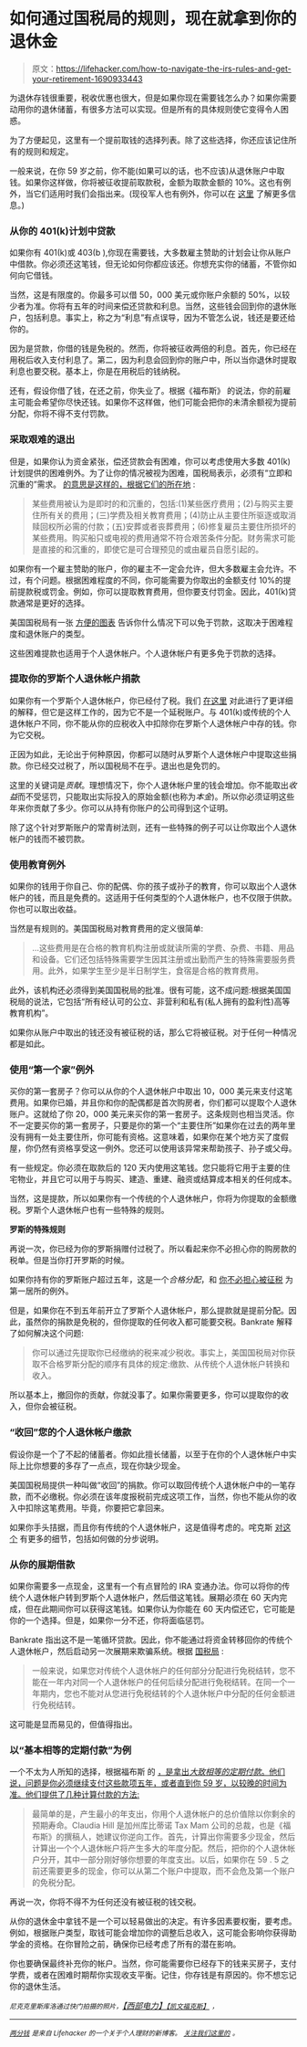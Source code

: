 # 如何通过国税局的规则，现在就拿到你的退休金

> 原文：<https://lifehacker.com/how-to-navigate-the-irs-rules-and-get-your-retirement-1690933443>

为退休存钱很重要，税收优惠也很大，但是如果你现在需要钱怎么办？如果你需要动用你的退休储蓄，有很多方法可以实现。但是所有的具体规则使它变得令人困惑。



为了方便起见，这里有一个提前取钱的选择列表。除了这些选择，你还应该记住所有的规则和规定。

一般来说，在你 59 岁之前，你不能(如果可以的话，也不应该)从退休账户中取钱。如果你这样做，你将被征收提前取款税，金额为取款金额的 10%。这也有例外，当它们适用时我们会指出来。(现役军人也有例外，你可以在 [这里](http://www.icmarc.org/for-plan-sponsors/plan-rules/pension-protection-act/penalty-tax-exceptions-for-military-active-duty.html) 了解更多信息。)

### 从你的 401(k)计划中贷款

如果你有 401(k)或 403(b ),你现在需要钱，大多数雇主赞助的计划会让你从账户中借款。你必须还这笔钱，但无论如何你都应该还。你想充实你的储蓄，不管你如何向它借钱。

当然，这是有限度的。你最多可以借 50，000 美元或你账户余额的 50%，以较少者为准。你将有五年的时间来偿还贷款和利息。当然，这些钱会回到你的退休账户，包括利息。事实上，称之为“利息”有点误导，因为不管怎么说，钱还是要还给你的。

因为是贷款，你借的钱是免税的。然而，你将被征收两倍的利息。首先，你已经在用税后收入支付利息了。第二，因为利息会回到你的账户中，所以当你退休时提取利息也要交税。基本上，你是在用税后的钱纳税。

还有，假设你借了钱，在还之前，你失业了。根据《福布斯》 的说法，你的前雇主可能会希望你尽快还钱。如果你不这样做，他们可能会把你的未清余额视为提前分配，你将不得不支付罚款。

### 采取艰难的退出

但是，如果你认为资金紧张，偿还贷款会有困难，你可以考虑使用大多数 401(k)计划提供的困难例外。为了让你的情况被视为困难，国税局表示，必须有“立即和沉重的”需求。 [的意思是这样的，根据它们的所在地](http://www.irs.gov/Retirement-Plans/Retirement-Plans-FAQs-regarding-Hardship-Distributions#2) :

> 某些费用被认为是即时的和沉重的，包括:(1)某些医疗费用；(2)与购买主要住所有关的费用；(三)学费及相关教育费用；(4)防止从主要住所驱逐或取消赎回权所必需的付款；(五)安葬或者丧葬费用；(6)修复雇员主要住所损坏的某些费用。购买船只或电视的费用通常不符合艰苦条件分配。财务需求可能是直接的和沉重的，即使它是可合理预见的或由雇员自愿引起的。

如果你有一个雇主赞助的账户，你的雇主不一定会允许，但大多数雇主会允许。不过，有个问题。根据困难程度的不同，你可能需要为你取出的金额支付 10%的提前提款税或罚金。例如，你可以提取教育费用，但你要支付罚金。因此，401(k)贷款通常是更好的选择。

美国国税局有一张 [方便的图表](http://www.irs.gov/Retirement-Plans/Plan-Participant,-Employee/Retirement-Topics---Tax-on-Early-Distributions) 告诉你什么情况下可以免于罚款，这取决于困难程度和退休账户的类型。

这些困难提款也适用于个人退休帐户。个人退休帐户有更多免于罚款的选择。

### 提取你的罗斯个人退休帐户捐款

如果你有一个罗斯个人退休帐户，你已经付了税。我们 [在这里](https://lifehacker.com/a-beginner-s-guide-to-opening-an-ira-1607498930) 对此进行了更详细的解释，但它是这样工作的，因为它不是一个延税账户。与 401(k)或传统的个人退休帐户不同，你不能从你的应税收入中扣除你在罗斯个人退休帐户中存的钱。你为它交税。

正因为如此，无论出于何种原因，你都可以随时从罗斯个人退休帐户中提取这些捐款。你已经交过税了，所以国税局不在乎。退出也是免罚的。

这里的关键词是*贡献*。理想情况下，你个人退休帐户里的钱会增加。你不能取出*收益*而不受惩罚，只能取出实际投入的原始金额(也称为*本金*)。所以你必须证明这些年来你贡献了多少。你可以从持有你账户的公司得到这个证明。

除了这个针对罗斯账户的常青树法则，还有一些特殊的例子可以让你取出个人退休帐户的钱而不被罚款。

### 使用教育例外

如果你的钱用于你自己、你的配偶、你的孩子或孙子的教育，你可以取出个人退休帐户的钱，而且是免费的。这适用于任何类型的个人退休帐户，也不仅限于供款。你也可以取出收益。

当然是有规则的。美国国税局对教育费用的定义很简单:

> ...这些费用是在合格的教育机构注册或就读所需的学费、杂费、书籍、用品和设备。它们还包括特殊需要学生因其注册或出勤而产生的特殊需要服务费用。此外，如果学生至少是半日制学生，食宿是合格的教育费用。

此外，该机构还必须得到美国国税局的批准。很有可能，这不成问题:根据美国国税局的说法，它包括“所有经认可的公立、非营利和私有(私人拥有的盈利性)高等教育机构”。

如果你从账户中取出的钱还没有被征税的话，那么它将被征税。对于任何一种情况都是如此。

### 使用“第一个家”例外

买你的第一套房子？你可以从你的个人退休帐户中取出 10，000 美元来支付这笔费用。如果你已婚，并且你和你的配偶都是首次购房者，你们都可以提取个人退休账户。这就给了你 20，000 美元来买你的第一套房子。这条规则也相当灵活。你不一定要买你的第一套房子，只要是你的第一个“主要住所”如果你在过去的两年里没有拥有一处主要住所，你可能有资格。这意味着，如果你在某个地方买了度假屋，你仍然有资格享受这一例外。您还可以使用该异常来帮助孩子、孙子或父母。

有一些规定。你必须在取款后的 120 天内使用这笔钱。您只能将它用于主要的住宅物业，并且它可以用于与购买、建造、重建、融资或结算成本相关的任何成本。

当然，这是提款，所以如果你有一个传统的个人退休帐户，你将为你提取的金额缴税。罗斯个人退休帐户也有一些特殊的规则。

**罗斯的特殊规则**

再说一次，你已经为你的罗斯捐赠付过税了。所以看起来你不必担心你的购房款的税单。但是当你打开罗斯的时候。

如果你持有你的罗斯账户超过五年，这是一个*合格分配*，和 [你不必担心被征税](http://www.investopedia.com/terms/q/qualifieddistribution.asp) 为第一居所的例外。

但是，如果你在不到五年前开立了罗斯个人退休帐户，那么提款就是提前分配。因此，虽然你的捐款是免税的，但你提取的任何收入都可能要交税。Bankrate 解释了如何解决这个问题:

> 你可以通过先提取你已经缴纳的税来减少税收。事实上，美国国税局对你获取不合格罗斯分配的顺序有具体的规定:缴款、从传统个人退休帐户转换和收入。

所以基本上，撤回你的贡献，你就没事了。如果你需要更多，你可以提取你的收入，但你会被征税。

### “收回”您的个人退休帐户缴款

假设你是一个了不起的储蓄者。你如此擅长储蓄，以至于在你的个人退休帐户中实际上比你想要的多存了一点点，现在你缺少现金。

美国国税局提供一种叫做“收回”的捐款。你可以取回传统个人退休帐户中的一笔存款，而不必缴税。你必须在该年度报税前完成这项工作，当然，你也不能从你的收入中扣除这笔费用。毕竟，你要把它拿回来。

如果你手头拮据，而且你有传统的个人退休帐户，这是值得考虑的。咤克斯 [对这个](http://finance.zacks.com/can-ira-contributions-reversed-same-year-2098.html) 有更多的细节，包括如何做的分步说明。

### 从你的展期借款

如果你需要多一点现金，这里有一个有点冒险的 IRA 变通办法。你可以将你的传统个人退休帐户转到罗斯个人退休帐户，然后借这笔钱。展期必须在 60 天内完成，但在此期间你可以获得这笔钱。如果你认为你能在 60 天内偿还它，它可能是你的一个选择。但是，如果你一分不还，你将面临惩罚。

Bankrate 指出这不是一笔循环贷款。因此，你不能通过将资金转移回你的传统个人退休帐户，然后启动另一次展期来欺骗系统。根据 [国税局](http://www.irs.gov/publications/p17/ch17.html) :

> 一般来说，如果您对传统个人退休帐户的任何部分分配进行免税结转，您不能在一年内对同一个人退休帐户的任何后续分配进行免税结转。在同一个一年期内，您也不能对从您进行免税结转的个人退休帐户中分配的任何金额进行免税结转。

这可能是显而易见的，但值得指出。

### 以“基本相等的定期付款”为例

一个不太为人所知的选择，根据福布斯 的 [，是拿出*大致相等的定期付款*。他们说，问题是你必须继续支付这些款项五年，或者直到你 59 岁，以较晚的时间为准。他们提供了几种计算付款的方法:](http://www.forbes.com/sites/janetnovack/2013/01/15/11-ways-to-tap-retirement-cash-early-without-a-10-penalty/2/)

> 最简单的是，产生最小的年支出，你用个人退休帐户的总价值除以你剩余的预期寿命。Claudia Hill 是加州库比蒂诺 Tax Mam 公司的总裁，也是《福布斯》的撰稿人，她建议你逆向工作。首先，计算出你需要多少现金，然后计算出一个个人退休帐户将产生多大的年度分配。然后，把你的个人退休帐户分开，其中一部分刚好够你想要的年度支出。以后，如果你在 59 . 5 之前还需要更多的现金，你可以从第二个账户中提取，而不会危及第一个账户的免税分配。

再说一次，你将不得不为任何还没有被征税的钱交税。

从你的退休金中拿钱不是一个可以轻易做出的决定。有许多因素要权衡，要考虑。例如，根据账户类型，取钱可能会增加你的调整后总收入，这可能会影响你获得助学金的资格。在你冒险之前，确保你已经考虑了所有的潜在影响。

你也要确保最终补充你的帐户。当然，你可能需要你已经存下的钱来买房子，支付学费，或者在困难时期帮你实现收支平衡。记住，你存钱是有原因的。你不想忘记你的退休生活。

<small>*尼克克里斯库洛通过快门拍摄的照片，*</small>[*【西部电力】*](https://www.flickr.com/photos/westernareapower/16342614155/in/photolist-qU9aPz-dUDaQs-dswhG8-ks3yW4-ccbwbU-aT3xMr-93vv6n-7VttRS-53Dwpf-4Bif89-8gDbA5-atvnG7-bN496n-6hcDhE-dTD8dz-dSK3tm-8gdDEM-8ggW7U-8ggWLj-8gdHiR-8ggWoC-8gdGV8-8gdG24-5TpW9D-hUU6fj-caJjW-4BhVrH-8ggXyu-8ggYK5-8gdGbP-8ggVBA-8ggYVJ-8ggWVs-8gdFck-8ggXfq-8gdETx-8gdFvn-8ggY2Y-8ggWAs-8ggZjA-8ggXSU-8ggYy3-ebRzkF-7bd3g8-qs8w3U-aQqWiF-gHKx8y-e1jK2x-9brWLP-2fqC2)<small></small>[<small>*【凯文福克斯】*</small>](https://www.flickr.com/photos/person/107899274/in/photolist-7BQzxV-7e92a-pqC2fz-bycAym-y6ZNA-zNK1T-5LFdXp-4dCTir-aRRnVa-49mzJb-HK7uA-ftWCUc-8xxyK2-5S85SE-7Ws9Aq-7DpkED-9a93hk-ax1Gj-3ZxWd-9Guq22-359Dn-3gXSyw-4tfnPj-6TyZU7-9g57do-8y3QRX-BqDY9-w2dJ6-bwYWS-8k7rpp-ag69u-sYi6T-47XuG7-5ZDDtx-66TLZ2-r1bWLF-2ajv5E-b9c6c-54UCD7-cY6LJq-7JeASf-7ePk2-fbKMYF-qApHxE-ok513v-bqVKxH-H63Sw-8xBqg9-mVDgG-fc2qzY) <small>*，*</small>

* * *

[*<small>两分钱</small>*](http://ift.tt/MNrhmo) <small>*是来自 Lifehacker 的一个关于个人理财的新博客。*</small> [*<small>关注我们这里的</small>*](http://ift.tt/1cudqxU) *<small>。</small>*